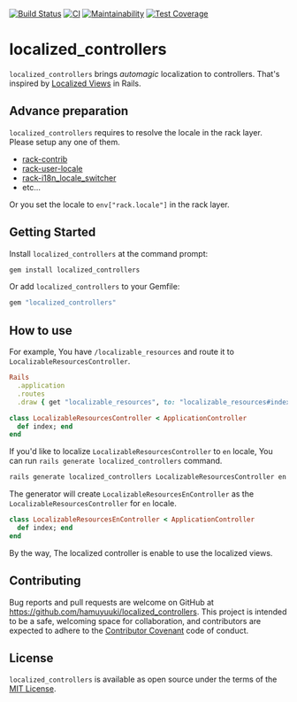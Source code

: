 [![Build Status](https://travis-ci.com/hamuyuuki/localized_controllers.svg?branch=main)](https://travis-ci.com/hamuyuuki/localized_controllers)
[![CI](https://github.com/hamuyuuki/localized_controllers/actions/workflows/ci.yml/badge.svg)](https://github.com/hamuyuuki/localized_controllers/actions/workflows/ci.yml)
[![Maintainability](https://api.codeclimate.com/v1/badges/22ce36bcfc386745e3b1/maintainability)](https://codeclimate.com/github/hamuyuuki/localized_controllers/maintainability)
[![Test Coverage](https://api.codeclimate.com/v1/badges/22ce36bcfc386745e3b1/test_coverage)](https://codeclimate.com/github/hamuyuuki/localized_controllers/test_coverage)

# localized_controllers

`localized_controllers` brings _automagic_ localization to controllers. That's inspired by [Localized Views](https://guides.rubyonrails.org/i18n.html#localized-views) in Rails.

## Advance preparation

`localized_controllers` requires to resolve the locale in the rack layer. Please setup any one of them.

- [rack-contrib](https://github.com/rack/rack-contrib)
- [rack-user-locale](https://github.com/schinery/rack-user-locale)
- [rack-i18n_locale_switcher](https://github.com/christoph-buente/rack-i18n_locale_switcher)
- etc...

Or you set the locale to `env["rack.locale"]` in the rack layer.

## Getting Started

Install `localized_controllers` at the command prompt:

```sh
gem install localized_controllers
```

Or add `localized_controllers` to your Gemfile:

```ruby
gem "localized_controllers"
```

## How to use

For example, You have `/localizable_resources` and route it to `LocalizableResourcesController`.

```rb
Rails
  .application
  .routes
  .draw { get "localizable_resources", to: "localizable_resources#index" }
```

```rb
class LocalizableResourcesController < ApplicationController
  def index; end
end
```

If you'd like to localize `LocalizableResourcesController` to `en` locale, You can run `rails generate localized_controllers` command.

```sh
rails generate localized_controllers LocalizableResourcesController en
```

The generator will create `LocalizableResourcesEnController` as the `LocalizableResourcesController` for `en` locale.

```rb
class LocalizableResourcesEnController < ApplicationController
  def index; end
end
```

By the way, The localized controller is enable to use the localized views.

## Contributing

Bug reports and pull requests are welcome on GitHub at https://github.com/hamuyuuki/localized_controllers. This project is intended to be a safe, welcoming space for collaboration, and contributors are expected to adhere to the [Contributor Covenant](http://contributor-covenant.org) code of conduct.

## License

`localized_controllers` is available as open source under the terms of the [MIT License](https://opensource.org/licenses/MIT).
